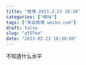 ```yaml
---
title: "微博 2013.2.23 18:38"
categories: ["嘀咕"]
tags: ["来自微博 weibo.com"]
draft: false
slug: "gfO7eo"
date: "2013-02-23 18:38:00"
---
```


<p>不知道什么水平 ​​​​</p>
